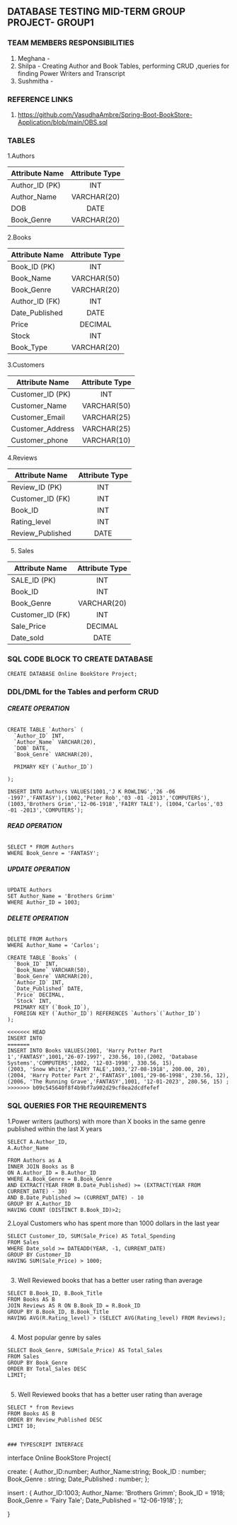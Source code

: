 ## DATABASE TESTING MID-TERM GROUP PROJECT- GROUP1

### TEAM MEMBERS RESPONSIBILITIES
1. Meghana - 
2. Shilpa - Creating Author and Book Tables, performing CRUD ,queries for finding Power Writers and Transcript
3. Sushmitha - 

### REFERENCE LINKS
1. https://github.com/VasudhaAmbre/Spring-Boot-BookStore-Application/blob/main/OBS.sql


### TABLES
1.Authors


| Attribute Name  | Attribute Type|
| ------------- |:-------------:|
| Author_ID  (PK)   | INT           |
| Author_Name   | VARCHAR(20)   |
| DOB| DATE          |
| Book_Genre    | VARCHAR(20)   |


2.Books

| Attribute Name  | Attribute Type|
| ------------- |:-------------:|
| Book_ID  (PK)   | INT           |
| Book_Name   | VARCHAR(50)   |
| Book_Genre    | VARCHAR(20)   |
| Author_ID    (FK)   | INT           |
|Date_Published | DATE|
| Price| DECIMAL         |
|Stock| INT|
|Book_Type| VARCHAR(20)|

3.Customers

| Attribute Name  | Attribute Type|
| ------------- |:-------------:|
| Customer_ID  (PK)   | INT           |
| Customer_Name   | VARCHAR(50)   |
| Customer_Email    | VARCHAR(25)   |
| Customer_Address   | VARCHAR(25)     |
|Customer_phone | VARCHAR(10)|

4.Reviews

| Attribute Name  | Attribute Type|
| ------------- |:-------------:|
| Review_ID  (PK)   | INT           |
| Customer_ID (FK)   | INT   |
| Book_ID       | INT           |
| Rating_level       | INT           |
| Review_Published| DATE          |

5. Sales

| Attribute Name  | Attribute Type|
| ------------- |:-------------:|
| SALE_ID  (PK)   | INT           |
| Book_ID   | INT   |
| Book_Genre    | VARCHAR(20)   |
| Customer_ID (FK)   | INT   |
| Sale_Price     | DECIMAL           |
|Date_sold | DATE|





### SQL CODE BLOCK TO CREATE DATABASE
```
CREATE DATABASE Online BookStore Project;
```
### DDL/DML for the Tables and perform CRUD 
###### *****CREATE OPERATION*****
```
CREATE TABLE `Authors` (
  `Author_ID` INT,
  `Author_Name` VARCHAR(20),
  `DOB` DATE,
  `Book_Genre` VARCHAR(20),
  
  PRIMARY KEY (`Author_ID`)
  
);

INSERT INTO Authors VALUES(1001,'J K ROWLING','26 -06 -1997','FANTASY'),(1002,'Peter Rob','03 -01 -2013','COMPUTERS'),
(1003,'Brothers Grim','12-06-1918','FAIRY TALE'), (1004,'Carlos','03 -01 -2013','COMPUTERS');
```
###### *****READ OPERATION*****
```
SELECT * FROM Authors 
WHERE Book_Genre = 'FANTASY';
```
###### *****UPDATE OPERATION*****
```
UPDATE Authors 
SET Author_Name = 'Brothers Grimm'
WHERE Author_ID = 1003;
```

###### *****DELETE OPERATION*****
```
DELETE FROM Authors 
WHERE Author_Name = 'Carlos';
```
```
CREATE TABLE `Books` (
  `Book_ID` INT,
  `Book_Name` VARCHAR(50),
  `Book_Genre` VARCHAR(20),
  `Author_ID` INT,
  `Date_Published` DATE,
  `Price` DECIMAL,
  `Stock` INT,
  PRIMARY KEY (`Book_ID`),
  FOREIGN KEY (`Author_ID`) REFERENCES `Authors`(`Author_ID`)
);

<<<<<<< HEAD
INSERT INTO
=======
INSERT INTO Books VALUES(2001, 'Harry Potter Part 1','FANTASY',1001,'26-07-1997', 230.56, 10),(2002, 'Database Systems','COMPUTERS',1002, '12-03-1998', 330.56, 15), 
(2003, 'Snow White','FAIRY TALE',1003,'27-08-1918', 200.00, 20), (2004, 'Harry Potter Part 2','FANTASY',1001,'29-06-1998', 230.56, 12), (2006, 'The Running Grave','FANTASY',1001, '12-01-2023', 280.56, 15) ;
>>>>>>> b09c545640f8f4b9bf7a902d29cf8ea2dcdfefef
```
### SQL QUERIES FOR THE REQUIREMENTS
1.Power writers (authors) with more than X books in the same genre published within the last X years
```
SELECT A.Author_ID,
A.Author_Name

FROM Authors as A
INNER JOIN Books as B
ON A.Author_ID = B.Author_ID
WHERE A.Book_Genre = B.Book_Genre
AND EXTRACT(YEAR FROM B.Date_Published) >= (EXTRACT(YEAR FROM CURRENT_DATE) - 30)
AND B.Date_Published >= (CURRENT_DATE) - 10
GROUP BY A.Author_ID
HAVING COUNT (DISTINCT B.Book_ID)>2;

```
2.Loyal Customers who has spent more than 1000 dollars in the last year
```
SELECT Customer_ID, SUM(Sale_Price) AS Total_Spending
FROM Sales
WHERE Date_sold >= DATEADD(YEAR, -1, CURRENT_DATE)
GROUP BY Customer_ID
HAVING SUM(Sale_Price) > 1000;


```
3. Well Reviewed books that has a better user rating than average
```
SELECT B.Book_ID, B.Book_Title
FROM Books AS B
JOIN Reviews AS R ON B.Book_ID = R.Book_ID
GROUP BY B.Book_ID, B.Book_Title
HAVING AVG(R.Rating_level) > (SELECT AVG(Rating_level) FROM Reviews);


```
4. Most popular genre by sales
```
SELECT Book_Genre, SUM(Sale_Price) AS Total_Sales
FROM Sales
GROUP BY Book_Genre
ORDER BY Total_Sales DESC
LIMIT;


```
5. Well Reviewed books that has a better user rating than average
```
SELECT * from Reviews
FROM Books AS B
ORDER BY Review_Published DESC
LIMIT 10;


### TYPESCRIPT INTERFACE
```
interface Online BookStore Project{
  

create: 
{
  Author_ID:number;
  Author_Name:string;
  Book_ID : number;
  Book_Genre : string;
  Date_Published : number;
};

insert : 
{
  Author_ID:1003;
  Author_Name: 'Brothers Grimm';
  Book_ID = 1918;
  Book_Genre = 'Fairy Tale';
  Date_Published = '12-06-1918';
};


}
```